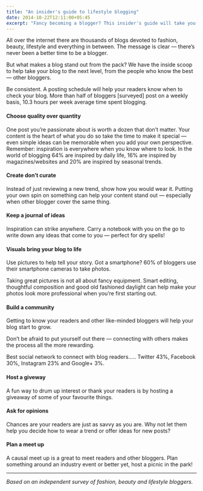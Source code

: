 ```yaml
---
title: "An insider's guide to lifestyle blogging"
date: 2014-10-22T12:11:00+05:45
excerpt: "Fancy becoming a blogger? This insider's guide will take you through everything you need to know."
---
```


All over the internet there are thousands of blogs devoted to fashion, beauty, lifestyle and everything in between. The message is clear — there’s never been a better time to be a blogger.

But what makes a blog stand out from the pack? We have the inside scoop to help take your blog to the next level, from the people who know the best — other bloggers.

Be consistent. A posting schedule will help your readers know when to check your blog. More than half of bloggers [surveyed] post on a weekly basis, 10.3 hours per week average time spent blogging.

#### Choose quality over quantity

One post you’re passionate about is worth a dozen that don’t matter. Your content is the heart of what you do so take the time to make it special — even simple ideas can be memorable when you add your own perspective. Remember: inspiration is everywhere when you know where to look. In the world of blogging 64% are inspired by daily life, 16% are inspired by magazines/websites and 20% are inspired by seasonal trends.

#### Create don’t curate

Instead of just reviewing a new trend, show how you would wear it. Putting your own spin on something can help your content stand out — especially when other blogger cover the same thing.

#### Keep a journal of ideas

Inspiration can strike anywhere. Carry a notebook with you on the go to write down any ideas that come to you — perfect for dry spells!

#### Visuals bring your blog to life

Use pictures to help tell your story. Got a smartphone? 60% of bloggers use their smartphone cameras to take photos.

Taking great pictures is not all about fancy equipment. Smart editing, thoughtful composition and good old fashioned daylight can help make your photos look more professional when you’re first starting out.

#### Build a community

Getting to know your readers and other like-minded bloggers will help your blog start to grow.

Don’t be afraid to put yourself out there — connecting with others makes the process all the more rewarding.

Best social network to connect with blog readers..... Twitter 43%, Facebook 30%, Instagram 23% and Google+ 3%.

#### Host a giveway

A fun way to drum up interest or thank your readers is by hosting a giveaway of some of your favourite things.

#### Ask for opinions

Chances are your readers are just as savvy as you are. Why not let them help you decide how to wear a trend or offer ideas for new posts?

#### Plan a meet up

A causal meet up is a great to meet readers and other bloggers. Plan something around an industry event or better yet, host a picnic in the park!

---

*Based on an independent survey of fashion, beauty and lifestyle bloggers.*
